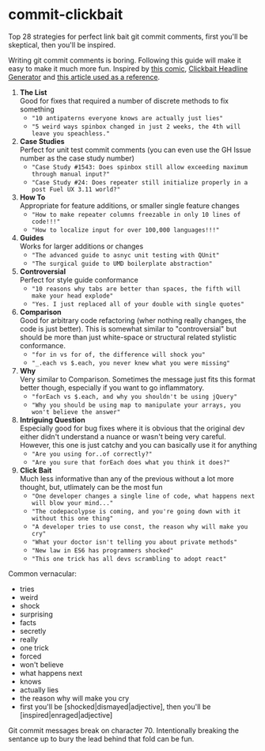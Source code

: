 # commit-clickbait
Top 28 strategies for perfect link bait git commit comments, first you'll be skeptical, then you'll be inspired.

Writing git commit comments is boring. Following this guide will make it easy to make it much more fun. Inspired by [this comic](http://www.commitstrip.com/en/2014/08/07/our-cto-has-discovered-an-incredible-way-of-making-developers-read-his-commit-messages-you-wont-even-believe-how-he-did-it/), [Clickbait Headline Generator](http://community.usvsth3m.com/generator/clickbait-headline-generator) and [this article used as a reference](http://www.blogtyrant.com/link-bait-get-more-email-subscribers/).

1. **The List**  
  Good for fixes that required a number of discrete methods to fix something  
    - `"10 antipaterns everyone knows are actually just lies"`  
    - `"5 weird ways spinbox changed in just 2 weeks, the 4th will leave you speachless."`  
2. **Case Studies**  
  Perfect for unit test commit comments (you can even use the GH Issue number as the case study number)  
    - `"Case Study #1543: Does spinbox still allow exceeding maximum through manual input?"`  
    - `"Case Study #24: Does repeater still initialize properly in a post Fuel UX 3.11 world?"`  
3. **How To**  
  Appropriate for feature additions, or smaller single feature changes  
    - `"How to make repeater columns freezable in only 10 lines of code!!!"`  
    - `"How to localize input for over 100,000 languages!!!"`  
4. **Guides**  
  Works for larger additions or changes  
    - `"The advanced guide to asnyc unit testing with QUnit"`  
    - `"The surgical guide to UMD boilerplate abstraction"` 
5. **Controversial**  
  Perfect for style guide conformance  
    - `"10 reasons why tabs are better than spaces, the fifth will make your head explode"`  
    - `"Yes. I just replaced all of your double with single quotes"`  
6. **Comparison**  
  Good for arbitrary code refactoring (wher nothing really changes, the code is just better). This is somewhat similar to "controversial" but should be more than just white-space or structural related stylistic conformance.  
    - `"for in vs for of, the difference will shock you"`  
    - `"_.each vs $.each, you never knew what you were missing"`  
7. **Why**  
  Very similar to Comparison. Sometimes the message just fits this format better though, especially if you want to go inflammatory.  
    - `"forEach vs $.each, and why you shouldn't be using jQuery"`  
    - `"Why you should be using map to manipulate your arrays, you won't believe the answer"`  
8. **Intriguing Question**  
  Especially good for bug fixes where it is obvious that the original dev either didn't understand a nuance or wasn't being very careful. However, this one is just catchy and you can basically use it for anything  
    - `"Are you using for..of correctly?"`  
    - `"Are you sure that forEach does what you think it does?"`  
9. **Click Bait**  
  Much less informative than any of the previous without a lot more thought, but, utlimately can be the most fun  
    - `"One developer changes a single line of code, what happens next will blow your mind..."`  
    - `"The codepacolypse is coming, and you're going down with it without this one thing"`  
    - `"A developer tries to use const, the reason why will make you cry"`  
    - `"What your doctor isn't telling you about private methods"`  
    - `"New law in ES6 has programmers shocked"`  
    - `"This one trick has all devs scrambling to adopt react"`  


Common vernacular:
  - tries
  - weird
  - shock
  - surprising
  - facts
  - secretly
  - really
  - one trick
  - forced
  - won't believe
  - what happens next
  - knows
  - actually lies
  - the reason why will make you cry
  - first you'll be [shocked|dismayed|adjective], then you'll be [inspired|enraged|adjective]

Git commit messages break on character 70. Intentionally breaking the sentance up to bury the lead behind that fold can be fun.
